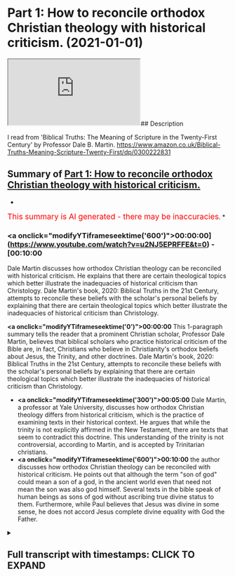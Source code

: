 # Part 1: How to reconcile orthodox Christian theology with historical criticism. (2021-01-01)

<iframe loading='lazy' src='https://www.youtube.com/embed/u2NJ5EPRFFE'></iframe>## Description

I read from 'Biblical Truths: The Meaning of Scripture in the Twenty-First Century' by Professor Dale B. Martin. https://www.amazon.co.uk/Biblical-Truths-Meaning-Scripture-Twenty-First/dp/0300222831

## Summary of [Part 1: How to reconcile orthodox Christian theology with historical criticism.](https://www.youtube.com/watch?v=u2NJ5EPRFFE)


*

<span style="color:red; font-size:125%">This summary is AI generated - there may be inaccuracies</span>. [](/)*

### <a onclick=\"modifyYTiframeseektime('600')\">00:00:00](https://www.youtube.com/watch?v=u2NJ5EPRFFE&t=0) - [00:10:00</a>

 Dale Martin discusses how orthodox Christian theology can be reconciled with historical criticism. He explains that there are certain theological topics which better illustrate the inadequacies of historical criticism than Christology. Dale Martin's book, 2020: Biblical Truths in the 21st Century, attempts to reconcile these beliefs with the scholar's personal beliefs by explaining that there are certain theological topics which better illustrate the inadequacies of historical criticism than Christology.

**<a onclick=\"modifyYTiframeseektime('0')\">00:00:00</a>** This 1-paragraph summary tells the reader that a prominent Christian scholar, Professor Dale Martin, believes that biblical scholars who practice historical criticism of the Bible are, in fact, Christians who believe in Christianity's orthodox beliefs about Jesus, the Trinity, and other doctrines. Dale Martin's book, 2020: Biblical Truths in the 21st Century, attempts to reconcile these beliefs with the scholar's personal beliefs by explaining that there are certain theological topics which better illustrate the inadequacies of historical criticism than Christology.
* **<a onclick=\"modifyYTiframeseektime('300')\">00:05:00</a>** Dale Martin, a professor at Yale University, discusses how orthodox Christian theology differs from historical criticism, which is the practice of examining texts in their historical context. He argues that while the trinity is not explicitly affirmed in the New Testament, there are texts that seem to contradict this doctrine. This understanding of the trinity is not controversial, according to Martin, and is accepted by Trinitarian christians.
* **<a onclick=\"modifyYTiframeseektime('600')\">00:10:00</a>**  the author discusses how orthodox Christian theology can be reconciled with historical criticism. He points out that although the term "son of god" could mean a son of a god, in the ancient world even that need not mean the son was also god himself. Several texts in the bible speak of human beings as sons of god without ascribing true divine status to them. Furthermore, while Paul believes that Jesus was divine in some sense, he does not accord Jesus complete divine equality with God the Father.

<details><summary><h2>Full transcript with timestamps: CLICK TO EXPAND</h2></summary>

<a onclick="modifyYTiframeseektime('1)')">0:00:01 hello and in this episode i want to<\/a>
<a onclick="modifyYTiframeseektime('3)')">0:00:03 tackle head on one of the for me the<\/a>
<a onclick="modifyYTiframeseektime('5)')">0:00:05 central mysteries<\/a>
<a onclick="modifyYTiframeseektime('7)')">0:00:07 of the christian faith of christian<\/a>
<a onclick="modifyYTiframeseektime('9)')">0:00:09 theology<\/a>
<a onclick="modifyYTiframeseektime('10)')">0:00:10 and it's this how is it that um<\/a>
<a onclick="modifyYTiframeseektime('13)')">0:00:13 the most distinguished uh scholars of<\/a>
<a onclick="modifyYTiframeseektime('15)')">0:00:15 the new testament are virtually all<\/a>
<a onclick="modifyYTiframeseektime('16)')">0:00:16 christian there are one or two<\/a>
<a onclick="modifyYTiframeseektime('18)')">0:00:18 exceptions<\/a>
<a onclick="modifyYTiframeseektime('18)')">0:00:18 famously like bart ehrman and a couple<\/a>
<a onclick="modifyYTiframeseektime('20)')">0:00:20 of others but overwhelmingly<\/a>
<a onclick="modifyYTiframeseektime('23)')">0:00:23 uh the practitioners of historical<\/a>
<a onclick="modifyYTiframeseektime('25)')">0:00:25 criticism of the bible<\/a>
<a onclick="modifyYTiframeseektime('26)')">0:00:26 the scholars the academics of the new<\/a>
<a onclick="modifyYTiframeseektime('28)')">0:00:28 testament are christians<\/a>
<a onclick="modifyYTiframeseektime('30)')">0:00:30 so they believe in christianity<\/a>
<a onclick="modifyYTiframeseektime('34)')">0:00:34 given that's the case how is it and i'm<\/a>
<a onclick="modifyYTiframeseektime('36)')">0:00:36 thinking of random examples almost like<\/a>
<a onclick="modifyYTiframeseektime('38)')">0:00:38 you know jimmy dunn who i've often<\/a>
<a onclick="modifyYTiframeseektime('40)')">0:00:40 quoted for example who is a christian<\/a>
<a onclick="modifyYTiframeseektime('42)')">0:00:42 an ordained minister he has said that he<\/a>
<a onclick="modifyYTiframeseektime('44)')">0:00:44 believes in the trinity the father the<\/a>
<a onclick="modifyYTiframeseektime('46)')">0:00:46 son and the holy spirit<\/a>
<a onclick="modifyYTiframeseektime('47)')">0:00:47 and yet his own work uh christology in<\/a>
<a onclick="modifyYTiframeseektime('50)')">0:00:50 the making<\/a>
<a onclick="modifyYTiframeseektime('51)')">0:00:51 unity and diversity in other works<\/a>
<a onclick="modifyYTiframeseektime('53)')">0:00:53 clearly show that historically the<\/a>
<a onclick="modifyYTiframeseektime('55)')">0:00:55 belief<\/a>
<a onclick="modifyYTiframeseektime('56)')">0:00:56 that jesus as god was a later<\/a>
<a onclick="modifyYTiframeseektime('58)')">0:00:58 development<\/a>
<a onclick="modifyYTiframeseektime('59)')">0:00:59 that jesus himself there's no evidence<\/a>
<a onclick="modifyYTiframeseektime('61)')">0:01:01 that jesus himself believed himself to<\/a>
<a onclick="modifyYTiframeseektime('63)')">0:01:03 be god in any sense<\/a>
<a onclick="modifyYTiframeseektime('65)')">0:01:05 so how how do these christians uh<\/a>
<a onclick="modifyYTiframeseektime('68)')">0:01:08 reconcile this their<\/a>
<a onclick="modifyYTiframeseektime('69)')">0:01:09 their profession as biblical scholars<\/a>
<a onclick="modifyYTiframeseektime('72)')">0:01:12 leading evidence in one direction<\/a>
<a onclick="modifyYTiframeseektime('74)')">0:01:14 away from orthodox belief orthodox<\/a>
<a onclick="modifyYTiframeseektime('76)')">0:01:16 beliefs in jesus deity<\/a>
<a onclick="modifyYTiframeseektime('78)')">0:01:18 in the trinity and so on and yet in<\/a>
<a onclick="modifyYTiframeseektime('81)')">0:01:21 their own lives they believe<\/a>
<a onclick="modifyYTiframeseektime('82)')">0:01:22 precisely in those things that their<\/a>
<a onclick="modifyYTiframeseektime('84)')">0:01:24 professional work<\/a>
<a onclick="modifyYTiframeseektime('85)')">0:01:25 splits them away from so i don't<\/a>
<a onclick="modifyYTiframeseektime('87)')">0:01:27 understand how<\/a>
<a onclick="modifyYTiframeseektime('88)')">0:01:28 they reconcile this how do they live<\/a>
<a onclick="modifyYTiframeseektime('90)')">0:01:30 with this tension<\/a>
<a onclick="modifyYTiframeseektime('92)')">0:01:32 um so this is one of the central<\/a>
<a onclick="modifyYTiframeseektime('93)')">0:01:33 mysteries of the christian faith uh for<\/a>
<a onclick="modifyYTiframeseektime('95)')">0:01:35 me that i want to uh explore<\/a>
<a onclick="modifyYTiframeseektime('97)')">0:01:37 and um as luck would have it um a book<\/a>
<a onclick="modifyYTiframeseektime('100)')">0:01:40 was written<\/a>
<a onclick="modifyYTiframeseektime('101)')">0:01:41 um it came out earlier this year or<\/a>
<a onclick="modifyYTiframeseektime('103)')">0:01:43 should i say last year now<\/a>
<a onclick="modifyYTiframeseektime('104)')">0:01:44 2020 by a chap called<\/a>
<a onclick="modifyYTiframeseektime('107)')">0:01:47 dale martin now dale martin there's the<\/a>
<a onclick="modifyYTiframeseektime('110)')">0:01:50 book dale b martin biblical truths<\/a>
<a onclick="modifyYTiframeseektime('112)')">0:01:52 the meaning of scripture in the 21st<\/a>
<a onclick="modifyYTiframeseektime('116)')">0:01:56 century dale martin is a professor<\/a>
<a onclick="modifyYTiframeseektime('120)')">0:02:00 of the new testament at yale university<\/a>
<a onclick="modifyYTiframeseektime('124)')">0:02:04 and here is a photograph of him<\/a>
<a onclick="modifyYTiframeseektime('127)')">0:02:07 there um and uh is one of the leading<\/a>
<a onclick="modifyYTiframeseektime('131)')">0:02:11 biblical scholars<\/a>
<a onclick="modifyYTiframeseektime('132)')">0:02:12 of our time now he believes in the<\/a>
<a onclick="modifyYTiframeseektime('134)')">0:02:14 trinity<\/a>
<a onclick="modifyYTiframeseektime('135)')">0:02:15 he's a regular church girl he's an<\/a>
<a onclick="modifyYTiframeseektime('137)')">0:02:17 episcopalian um he believes<\/a>
<a onclick="modifyYTiframeseektime('139)')">0:02:19 um that god is three persons as i say<\/a>
<a onclick="modifyYTiframeseektime('142)')">0:02:22 and<\/a>
<a onclick="modifyYTiframeseektime('142)')">0:02:22 also he is a real biblical scholar he<\/a>
<a onclick="modifyYTiframeseektime('145)')">0:02:25 his views are very similar<\/a>
<a onclick="modifyYTiframeseektime('147)')">0:02:27 uh to his friends bar ehrman<\/a>
<a onclick="modifyYTiframeseektime('150)')">0:02:30 um in terms of authorship of texts the<\/a>
<a onclick="modifyYTiframeseektime('153)')">0:02:33 origins of christology<\/a>
<a onclick="modifyYTiframeseektime('155)')">0:02:35 uh exegesis of the new testament his<\/a>
<a onclick="modifyYTiframeseektime('158)')">0:02:38 views are completely mainstream<\/a>
<a onclick="modifyYTiframeseektime('160)')">0:02:40 so how does he reconcile this<\/a>
<a onclick="modifyYTiframeseektime('162)')">0:02:42 contradiction and this book<\/a>
<a onclick="modifyYTiframeseektime('164)')">0:02:44 is an attempt to answer this and i<\/a>
<a onclick="modifyYTiframeseektime('166)')">0:02:46 thought wow a real<\/a>
<a onclick="modifyYTiframeseektime('168)')">0:02:48 top-notch christian scholar<\/a>
<a onclick="modifyYTiframeseektime('172)')">0:02:52 professor at yale university no less<\/a>
<a onclick="modifyYTiframeseektime('175)')">0:02:55 not a maverick totally mainstream and he<\/a>
<a onclick="modifyYTiframeseektime('178)')">0:02:58 will give the intellectual answer the<\/a>
<a onclick="modifyYTiframeseektime('180)')">0:03:00 solution to this problem so i bought<\/a>
<a onclick="modifyYTiframeseektime('182)')">0:03:02 this book<\/a>
<a onclick="modifyYTiframeseektime('183)')">0:03:03 with great anticipation and on the back<\/a>
<a onclick="modifyYTiframeseektime('186)')">0:03:06 cover<\/a>
<a onclick="modifyYTiframeseektime('187)')">0:03:07 there is recommended by um<\/a>
<a onclick="modifyYTiframeseektime('190)')">0:03:10 professors at university of oxford<\/a>
<a onclick="modifyYTiframeseektime('192)')">0:03:12 durham university loyola universe two<\/a>
<a onclick="modifyYTiframeseektime('194)')">0:03:14 professors at oxford<\/a>
<a onclick="modifyYTiframeseektime('195)')">0:03:15 in christian theology you think it's<\/a>
<a onclick="modifyYTiframeseektime('197)')">0:03:17 great um<\/a>
<a onclick="modifyYTiframeseektime('199)')">0:03:19 so clearly i had stumbled across a<\/a>
<a onclick="modifyYTiframeseektime('202)')">0:03:22 really<\/a>
<a onclick="modifyYTiframeseektime('202)')">0:03:22 um you know compelling answer according<\/a>
<a onclick="modifyYTiframeseektime('205)')">0:03:25 to the reviews<\/a>
<a onclick="modifyYTiframeseektime('207)')">0:03:27 so i want to share with you um the<\/a>
<a onclick="modifyYTiframeseektime('209)')">0:03:29 answer um<\/a>
<a onclick="modifyYTiframeseektime('211)')">0:03:31 so this is how we can reconcile how<\/a>
<a onclick="modifyYTiframeseektime('213)')">0:03:33 scholars can reconcile<\/a>
<a onclick="modifyYTiframeseektime('214)')">0:03:34 traditional christian beliefs with being<\/a>
<a onclick="modifyYTiframeseektime('217)')">0:03:37 fully<\/a>
<a onclick="modifyYTiframeseektime('218)')">0:03:38 uh practitioners of historical criticism<\/a>
<a onclick="modifyYTiframeseektime('220)')">0:03:40 that is the academic study<\/a>
<a onclick="modifyYTiframeseektime('222)')">0:03:42 of the bible in its historical context<\/a>
<a onclick="modifyYTiframeseektime('224)')">0:03:44 in the light of all that we know now<\/a>
<a onclick="modifyYTiframeseektime('226)')">0:03:46 of first century judaism and what does<\/a>
<a onclick="modifyYTiframeseektime('228)')">0:03:48 that tell us<\/a>
<a onclick="modifyYTiframeseektime('229)')">0:03:49 so i want to read a section part 4<\/a>
<a onclick="modifyYTiframeseektime('232)')">0:03:52 which is entitled christ and i will as<\/a>
<a onclick="modifyYTiframeseektime('236)')">0:03:56 usual intersperse<\/a>
<a onclick="modifyYTiframeseektime('238)')">0:03:58 what i read uh with some choice comments<\/a>
<a onclick="modifyYTiframeseektime('241)')">0:04:01 and i think<\/a>
<a onclick="modifyYTiframeseektime('242)')">0:04:02 uh what dale martin professor delmar has<\/a>
<a onclick="modifyYTiframeseektime('244)')">0:04:04 to say is<\/a>
<a onclick="modifyYTiframeseektime('245)')">0:04:05 extremely revealing and insightful and<\/a>
<a onclick="modifyYTiframeseektime('248)')">0:04:08 helps us to understand<\/a>
<a onclick="modifyYTiframeseektime('250)')">0:04:10 well where we do stand uh in the light<\/a>
<a onclick="modifyYTiframeseektime('252)')">0:04:12 of biblical criticism and faith<\/a>
<a onclick="modifyYTiframeseektime('254)')">0:04:14 what can we do now he says there are a<\/a>
<a onclick="modifyYTiframeseektime('256)')">0:04:16 few topics in christian theology<\/a>
<a onclick="modifyYTiframeseektime('258)')">0:04:18 that better illustrate the inadequacies<\/a>
<a onclick="modifyYTiframeseektime('260)')">0:04:20 of historical criticism<\/a>
<a onclick="modifyYTiframeseektime('263)')">0:04:23 than christology christology is the<\/a>
<a onclick="modifyYTiframeseektime('265)')">0:04:25 academic study of the nature<\/a>
<a onclick="modifyYTiframeseektime('266)')">0:04:26 of who jesus is or was christian<\/a>
<a onclick="modifyYTiframeseektime('269)')">0:04:29 scholars<\/a>
<a onclick="modifyYTiframeseektime('270)')">0:04:30 have long attempted to interpret the new<\/a>
<a onclick="modifyYTiframeseektime('272)')">0:04:32 testament<\/a>
<a onclick="modifyYTiframeseektime('274)')">0:04:34 even through the ascetic method methods<\/a>
<a onclick="modifyYTiframeseektime('278)')">0:04:38 of modern historical criticism<\/a>
<a onclick="modifyYTiframeseektime('280)')">0:04:40 to render a fully orthodox account of<\/a>
<a onclick="modifyYTiframeseektime('283)')">0:04:43 christ<\/a>
<a onclick="modifyYTiframeseektime('284)')">0:04:44 but those attempts are at best strained<\/a>
<a onclick="modifyYTiframeseektime('287)')">0:04:47 so those scholars have tried to<\/a>
<a onclick="modifyYTiframeseektime('289)')">0:04:49 interpret the new testament to<\/a>
<a onclick="modifyYTiframeseektime('291)')">0:04:51 produce trinitarianism the idea of the<\/a>
<a onclick="modifyYTiframeseektime('294)')">0:04:54 incarnation to produce<\/a>
<a onclick="modifyYTiframeseektime('296)')">0:04:56 a fully orthodox in terms of later<\/a>
<a onclick="modifyYTiframeseektime('299)')">0:04:59 christian beliefs<\/a>
<a onclick="modifyYTiframeseektime('301)')">0:05:01 these attempts are at best strain so at<\/a>
<a onclick="modifyYTiframeseektime('304)')">0:05:04 worst<\/a>
<a onclick="modifyYTiframeseektime('305)')">0:05:05 goodness knows what the truth is that if<\/a>
<a onclick="modifyYTiframeseektime('307)')">0:05:07 read by the normal<\/a>
<a onclick="modifyYTiframeseektime('308)')">0:05:08 rules of modern historical criticism the<\/a>
<a onclick="modifyYTiframeseektime('312)')">0:05:12 documents of the new testament<\/a>
<a onclick="modifyYTiframeseektime('313)')">0:05:13 do not contain fully orthodox doctrines<\/a>
<a onclick="modifyYTiframeseektime('317)')">0:05:17 of the nature of christ<\/a>
<a onclick="modifyYTiframeseektime('319)')">0:05:19 only by moving beyond historical<\/a>
<a onclick="modifyYTiframeseektime('321)')">0:05:21 criticism<\/a>
<a onclick="modifyYTiframeseektime('322)')">0:05:22 can we arrive at orthodox christology<\/a>
<a onclick="modifyYTiframeseektime('325)')">0:05:25 okay<\/a>
<a onclick="modifyYTiframeseektime('325)')">0:05:25 and then he quotes um carl bart in his<\/a>
<a onclick="modifyYTiframeseektime('329)')">0:05:29 famous<\/a>
<a onclick="modifyYTiframeseektime('329)')">0:05:29 church dogmatics carbart was a famous<\/a>
<a onclick="modifyYTiframeseektime('331)')">0:05:31 swiss theologian in the mid-20th century<\/a>
<a onclick="modifyYTiframeseektime('334)')">0:05:34 um incredibly prominent famous<\/a>
<a onclick="modifyYTiframeseektime('336)')">0:05:36 theologian<\/a>
<a onclick="modifyYTiframeseektime('337)')">0:05:37 protestant and he said quote<\/a>
<a onclick="modifyYTiframeseektime('341)')">0:05:41 the dogma as such i the eternal deity of<\/a>
<a onclick="modifyYTiframeseektime('344)')">0:05:44 christ<\/a>
<a onclick="modifyYTiframeseektime('345)')">0:05:45 is not to be found in the biblical texts<\/a>
<a onclick="modifyYTiframeseektime('349)')">0:05:49 wow the dogma is an interpretation<\/a>
<a onclick="modifyYTiframeseektime('353)')">0:05:53 but but we can conceive sorry but we can<\/a>
<a onclick="modifyYTiframeseektime('356)')">0:05:56 convince ourselves<\/a>
<a onclick="modifyYTiframeseektime('357)')">0:05:57 that it is a good and relevant<\/a>
<a onclick="modifyYTiframeseektime('359)')">0:05:59 interpretation<\/a>
<a onclick="modifyYTiframeseektime('360)')">0:06:00 of these texts we thus accept it<\/a>
<a onclick="modifyYTiframeseektime('365)')">0:06:05 so that's page 10 415 of the church<\/a>
<a onclick="modifyYTiframeseektime('368)')">0:06:08 dogmatic so it's not in the bible<\/a>
<a onclick="modifyYTiframeseektime('370)')">0:06:10 but we can convince ourselves that it is<\/a>
<a onclick="modifyYTiframeseektime('372)')">0:06:12 a good and relevant interpretation<\/a>
<a onclick="modifyYTiframeseektime('374)')">0:06:14 okay by orthodox sorry um<\/a>
<a onclick="modifyYTiframeseektime('378)')">0:06:18 dale martin continues by orthodox i mean<\/a>
<a onclick="modifyYTiframeseektime('381)')">0:06:21 doctrines about jesus that affirm<\/a>
<a onclick="modifyYTiframeseektime('384)')">0:06:24 at least the declarations of nicaea<\/a>
<a onclick="modifyYTiframeseektime('387)')">0:06:27 and cowsiden and i've done two videos on<\/a>
<a onclick="modifyYTiframeseektime('390)')">0:06:30 nicaea and cows and if you want to find<\/a>
<a onclick="modifyYTiframeseektime('391)')">0:06:31 out what they're about<\/a>
<a onclick="modifyYTiframeseektime('392)')">0:06:32 the first of these is that the tr is<\/a>
<a onclick="modifyYTiframeseektime('394)')">0:06:34 that of the trinity<\/a>
<a onclick="modifyYTiframeseektime('395)')">0:06:35 the teaching that god is one being in<\/a>
<a onclick="modifyYTiframeseektime('398)')">0:06:38 three persons the father the son and the<\/a>
<a onclick="modifyYTiframeseektime('400)')">0:06:40 holy spirit<\/a>
<a onclick="modifyYTiframeseektime('402)')">0:06:42 uh uh catherine tanner formulates a good<\/a>
<a onclick="modifyYTiframeseektime('406)')">0:06:46 summation of the traditional<\/a>
<a onclick="modifyYTiframeseektime('407)')">0:06:47 understanding which she rightly<\/a>
<a onclick="modifyYTiframeseektime('409)')">0:06:49 considers<\/a>
<a onclick="modifyYTiframeseektime('410)')">0:06:50 non-controversial quote i assume for<\/a>
<a onclick="modifyYTiframeseektime('413)')">0:06:53 example<\/a>
<a onclick="modifyYTiframeseektime('413)')">0:06:53 that the persons of the trinity are<\/a>
<a onclick="modifyYTiframeseektime('415)')">0:06:55 distinct from one another<\/a>
<a onclick="modifyYTiframeseektime('417)')">0:06:57 not just in their actions with reference<\/a>
<a onclick="modifyYTiframeseektime('420)')">0:07:00 to the world<\/a>
<a onclick="modifyYTiframeseektime('421)')">0:07:01 but in and of themselves that they are<\/a>
<a onclick="modifyYTiframeseektime('424)')">0:07:04 perfectly equal to one another in<\/a>
<a onclick="modifyYTiframeseektime('425)')">0:07:05 divinity<\/a>
<a onclick="modifyYTiframeseektime('427)')">0:07:07 and that for all their differences they<\/a>
<a onclick="modifyYTiframeseektime('429)')">0:07:09 are perfectly<\/a>
<a onclick="modifyYTiframeseektime('430)')">0:07:10 one utterly inseparable for instance<\/a>
<a onclick="modifyYTiframeseektime('434)')">0:07:14 in both their being and action<\/a>
<a onclick="modifyYTiframeseektime('437)')">0:07:17 end quote they can the combination of<\/a>
<a onclick="modifyYTiframeseektime('441)')">0:07:21 the confession of one<\/a>
<a onclick="modifyYTiframeseektime('443)')">0:07:23 the equality the the equal divinity<\/a>
<a onclick="modifyYTiframeseektime('446)')">0:07:26 to three distinct persons who are yet<\/a>
<a onclick="modifyYTiframeseektime('449)')">0:07:29 three<\/a>
<a onclick="modifyYTiframeseektime('450)')">0:07:30 united as one god constitutes<\/a>
<a onclick="modifyYTiframeseektime('453)')">0:07:33 orthodox trinitarian doctrine as<\/a>
<a onclick="modifyYTiframeseektime('455)')">0:07:35 normally understood<\/a>
<a onclick="modifyYTiframeseektime('457)')">0:07:37 and then dale martin professor at yale<\/a>
<a onclick="modifyYTiframeseektime('459)')">0:07:39 continues<\/a>
<a onclick="modifyYTiframeseektime('460)')">0:07:40 nowhere in the new testament judged by<\/a>
<a onclick="modifyYTiframeseektime('463)')">0:07:43 the criteria of historical criticism<\/a>
<a onclick="modifyYTiframeseektime('466)')">0:07:46 do we find this combination<\/a>
<a onclick="modifyYTiframeseektime('469)')">0:07:49 we do find many references to god and<\/a>
<a onclick="modifyYTiframeseektime('472)')">0:07:52 jesus<\/a>
<a onclick="modifyYTiframeseektime('472)')">0:07:52 and christ but the precise relationship<\/a>
<a onclick="modifyYTiframeseektime('475)')">0:07:55 among these terms or<\/a>
<a onclick="modifyYTiframeseektime('476)')">0:07:56 persons is often unclear<\/a>
<a onclick="modifyYTiframeseektime('479)')">0:07:59 scholars who confidently read the new<\/a>
<a onclick="modifyYTiframeseektime('481)')">0:08:01 testament writings as teaching<\/a>
<a onclick="modifyYTiframeseektime('483)')">0:08:03 any kind of doctrine of the trinity as<\/a>
<a onclick="modifyYTiframeseektime('486)')">0:08:06 it came to be known in later christian<\/a>
<a onclick="modifyYTiframeseektime('487)')">0:08:07 orthodoxy<\/a>
<a onclick="modifyYTiframeseektime('489)')">0:08:09 may have good theological reasons for<\/a>
<a onclick="modifyYTiframeseektime('491)')">0:08:11 doing so<\/a>
<a onclick="modifyYTiframeseektime('492)')">0:08:12 but they are not in that activity<\/a>
<a onclick="modifyYTiframeseektime('494)')">0:08:14 practicing good<\/a>
<a onclick="modifyYTiframeseektime('495)')">0:08:15 historical criticism<\/a>
<a onclick="modifyYTiframeseektime('498)')">0:08:18 so the doctrine of the trinity is not<\/a>
<a onclick="modifyYTiframeseektime('500)')">0:08:20 taught this is something that unitarians<\/a>
<a onclick="modifyYTiframeseektime('502)')">0:08:22 and muslims have said<\/a>
<a onclick="modifyYTiframeseektime('503)')">0:08:23 forever and they would appear to have<\/a>
<a onclick="modifyYTiframeseektime('506)')">0:08:26 the backing of one of the world's top<\/a>
<a onclick="modifyYTiframeseektime('508)')">0:08:28 trinitarian christian new testament<\/a>
<a onclick="modifyYTiframeseektime('512)')">0:08:32 scholars from yale university<\/a>
<a onclick="modifyYTiframeseektime('514)')">0:08:34 he continues it is not just that the<\/a>
<a onclick="modifyYTiframeseektime('517)')">0:08:37 trinity is<\/a>
<a onclick="modifyYTiframeseektime('518)')">0:08:38 nowhere explicitly affirmed in the new<\/a>
<a onclick="modifyYTiframeseektime('520)')">0:08:40 testament<\/a>
<a onclick="modifyYTiframeseektime('521)')">0:08:41 there are texts he says<\/a>
<a onclick="modifyYTiframeseektime('524)')">0:08:44 that seem to contradict the doctrine<\/a>
<a onclick="modifyYTiframeseektime('527)')">0:08:47 again<\/a>
<a onclick="modifyYTiframeseektime('527)')">0:08:47 read through the lens of historical<\/a>
<a onclick="modifyYTiframeseektime('529)')">0:08:49 criticism historicalism is just normal<\/a>
<a onclick="modifyYTiframeseektime('532)')">0:08:52 what the west practices by history so<\/a>
<a onclick="modifyYTiframeseektime('534)')">0:08:54 you read a text<\/a>
<a onclick="modifyYTiframeseektime('535)')">0:08:55 in its historical context try to<\/a>
<a onclick="modifyYTiframeseektime('537)')">0:08:57 understand what the meaning of the words<\/a>
<a onclick="modifyYTiframeseektime('538)')">0:08:58 originally meant<\/a>
<a onclick="modifyYTiframeseektime('539)')">0:08:59 and you don't import anachronistically<\/a>
<a onclick="modifyYTiframeseektime('542)')">0:09:02 later ideas and concepts<\/a>
<a onclick="modifyYTiframeseektime('544)')">0:09:04 into the text you're trying to interpret<\/a>
<a onclick="modifyYTiframeseektime('546)')">0:09:06 so you're trying to be objective and<\/a>
<a onclick="modifyYTiframeseektime('547)')">0:09:07 understand<\/a>
<a onclick="modifyYTiframeseektime('548)')">0:09:08 the text on its own terms in its own<\/a>
<a onclick="modifyYTiframeseektime('550)')">0:09:10 historical context<\/a>
<a onclick="modifyYTiframeseektime('551)')">0:09:11 it's not a it's not a mysterious<\/a>
<a onclick="modifyYTiframeseektime('553)')">0:09:13 procedure<\/a>
<a onclick="modifyYTiframeseektime('555)')">0:09:15 and it has its problems uh because it<\/a>
<a onclick="modifyYTiframeseektime('557)')">0:09:17 tends to be anti-supernaturalist so it<\/a>
<a onclick="modifyYTiframeseektime('559)')">0:09:19 rejects the action of god in the world<\/a>
<a onclick="modifyYTiframeseektime('561)')">0:09:21 but for our purposes in terms of<\/a>
<a onclick="modifyYTiframeseektime('563)')">0:09:23 interpreting the new testament<\/a>
<a onclick="modifyYTiframeseektime('565)')">0:09:25 it's perfectly valid and there's nothing<\/a>
<a onclick="modifyYTiframeseektime('566)')">0:09:26 particularly<\/a>
<a onclick="modifyYTiframeseektime('568)')">0:09:28 controversial about it i would argue so<\/a>
<a onclick="modifyYTiframeseektime('571)')">0:09:31 he continues<\/a>
<a onclick="modifyYTiframeseektime('573)')">0:09:33 just to repeat it's not just that the<\/a>
<a onclick="modifyYTiframeseektime('575)')">0:09:35 trinity is nowhere<\/a>
<a onclick="modifyYTiframeseektime('576)')">0:09:36 explicitly affirmed there are texts that<\/a>
<a onclick="modifyYTiframeseektime('579)')">0:09:39 seem to contradict<\/a>
<a onclick="modifyYTiframeseektime('580)')">0:09:40 that doctrine the gospel of mark for<\/a>
<a onclick="modifyYTiframeseektime('582)')">0:09:42 example<\/a>
<a onclick="modifyYTiframeseektime('583)')">0:09:43 certainly thinks of jesus as the messiah<\/a>
<a onclick="modifyYTiframeseektime('586)')">0:09:46 and as the son of man<\/a>
<a onclick="modifyYTiframeseektime('588)')">0:09:48 but it is unclear whether the author of<\/a>
<a onclick="modifyYTiframeseektime('590)')">0:09:50 the second gospel considered jesus to be<\/a>
<a onclick="modifyYTiframeseektime('592)')">0:09:52 god<\/a>
<a onclick="modifyYTiframeseektime('593)')">0:09:53 the gospel uses the term son of god for<\/a>
<a onclick="modifyYTiframeseektime('596)')">0:09:56 jesus<\/a>
<a onclick="modifyYTiframeseektime('598)')">0:09:58 uh the centurion at jesus crucifixion<\/a>
<a onclick="modifyYTiframeseektime('601)')">0:10:01 noting how jesus died<\/a>
<a onclick="modifyYTiframeseektime('603)')">0:10:03 speaks of him as god's son<\/a>
<a onclick="modifyYTiframeseektime('606)')">0:10:06 but it's unclear what that would have<\/a>
<a onclick="modifyYTiframeseektime('608)')">0:10:08 meant to an<\/a>
<a onclick="modifyYTiframeseektime('609)')">0:10:09 ancient audience and this is a key point<\/a>
<a onclick="modifyYTiframeseektime('611)')">0:10:11 about historicalism we don't<\/a>
<a onclick="modifyYTiframeseektime('613)')">0:10:13 come across these terms god's son i<\/a>
<a onclick="modifyYTiframeseektime('614)')">0:10:14 think aha the trinity no no we go back<\/a>
<a onclick="modifyYTiframeseektime('617)')">0:10:17 before the<\/a>
<a onclick="modifyYTiframeseektime('618)')">0:10:18 creeds and the councils and we ask what<\/a>
<a onclick="modifyYTiframeseektime('620)')">0:10:20 that expression meant<\/a>
<a onclick="modifyYTiframeseektime('621)')">0:10:21 in the first century we don't assume<\/a>
<a onclick="modifyYTiframeseektime('624)')">0:10:24 anything we have to examine<\/a>
<a onclick="modifyYTiframeseektime('625)')">0:10:25 critically the evidence the translation<\/a>
<a onclick="modifyYTiframeseektime('629)')">0:10:29 he says<\/a>
<a onclick="modifyYTiframeseektime('629)')">0:10:29 could be surely this was a son of<\/a>
<a onclick="modifyYTiframeseektime('633)')">0:10:33 a god so that's the first caveat it<\/a>
<a onclick="modifyYTiframeseektime('635)')">0:10:35 could mean<\/a>
<a onclick="modifyYTiframeseektime('636)')">0:10:36 a son of a god but in the ancient world<\/a>
<a onclick="modifyYTiframeseektime('639)')">0:10:39 even that<\/a>
<a onclick="modifyYTiframeseektime('639)')">0:10:39 need not mean the son was also god<\/a>
<a onclick="modifyYTiframeseektime('642)')">0:10:42 himself<\/a>
<a onclick="modifyYTiframeseektime('644)')">0:10:44 it certainly would not would not<\/a>
<a onclick="modifyYTiframeseektime('645)')">0:10:45 necessarily mean that the sun was a<\/a>
<a onclick="modifyYTiframeseektime('647)')">0:10:47 divine being<\/a>
<a onclick="modifyYTiframeseektime('648)')">0:10:48 in the full sense the highest god was<\/a>
<a onclick="modifyYTiframeseektime('652)')">0:10:52 in spite of modern apologists who make<\/a>
<a onclick="modifyYTiframeseektime('655)')">0:10:55 arguments such as<\/a>
<a onclick="modifyYTiframeseektime('656)')">0:10:56 just as the son of an elephant is an<\/a>
<a onclick="modifyYTiframeseektime('658)')">0:10:58 elephant so the son of god must also be<\/a>
<a onclick="modifyYTiframeseektime('661)')">0:11:01 god ancient persons would not have seen<\/a>
<a onclick="modifyYTiframeseektime('665)')">0:11:05 things that way<\/a>
<a onclick="modifyYTiframeseektime('668)')">0:11:08 this is made clear even within the bible<\/a>
<a onclick="modifyYTiframeseektime('670)')">0:11:10 itself<\/a>
<a onclick="modifyYTiframeseektime('671)')">0:11:11 several texts speak of human beings as<\/a>
<a onclick="modifyYTiframeseektime('674)')">0:11:14 sons of god<\/a>
<a onclick="modifyYTiframeseektime('675)')">0:11:15 without ascribing true divine status to<\/a>
<a onclick="modifyYTiframeseektime('678)')">0:11:18 them or at least without ascribing<\/a>
<a onclick="modifyYTiframeseektime('680)')">0:11:20 the kind of divine status christians<\/a>
<a onclick="modifyYTiframeseektime('683)')">0:11:23 later attributes to jesus<\/a>
<a onclick="modifyYTiframeseektime('685)')">0:11:25 and of course then he references matthew<\/a>
<a onclick="modifyYTiframeseektime('687)')">0:11:27 chapter 5<\/a>
<a onclick="modifyYTiframeseektime('688)')">0:11:28 verse 9 and 45 where jesus says blessed<\/a>
<a onclick="modifyYTiframeseektime('693)')">0:11:33 are the peacemakers<\/a>
<a onclick="modifyYTiframeseektime('694)')">0:11:34 for they should be called sons of god.<\/a>
<a onclick="modifyYTiframeseektime('696)')">0:11:36 also david is called son of god in psalm<\/a>
<a onclick="modifyYTiframeseektime('698)')">0:11:38 2<\/a>
<a onclick="modifyYTiframeseektime('698)')">0:11:38 etcetera etcetera there are multiple<\/a>
<a onclick="modifyYTiframeseektime('700)')">0:11:40 references throughout the bible so other<\/a>
<a onclick="modifyYTiframeseektime('702)')">0:11:42 people be called sons of god<\/a>
<a onclick="modifyYTiframeseektime('703)')">0:11:43 without them being fully god moreover he<\/a>
<a onclick="modifyYTiframeseektime('706)')">0:11:46 says<\/a>
<a onclick="modifyYTiframeseektime('707)')">0:11:47 in mark 10 18<\/a>
<a onclick="modifyYTiframeseektime('711)')">0:11:51 jesus seems to be denying divine status<\/a>
<a onclick="modifyYTiframeseektime('714)')">0:11:54 for himself<\/a>
<a onclick="modifyYTiframeseektime('716)')">0:11:56 that's the passage where a man comes to<\/a>
<a onclick="modifyYTiframeseektime('717)')">0:11:57 jesus and says good teacher what must i<\/a>
<a onclick="modifyYTiframeseektime('719)')">0:11:59 do to inherit eternal life jesus says<\/a>
<a onclick="modifyYTiframeseektime('722)')">0:12:02 why do you call me good there's no one<\/a>
<a onclick="modifyYTiframeseektime('724)')">0:12:04 good but god<\/a>
<a onclick="modifyYTiframeseektime('725)')">0:12:05 alone he continues it is quite possible<\/a>
<a onclick="modifyYTiframeseektime('729)')">0:12:09 to read the gospel of mark<\/a>
<a onclick="modifyYTiframeseektime('731)')">0:12:11 if done without later christian<\/a>
<a onclick="modifyYTiframeseektime('733)')">0:12:13 assumptions<\/a>
<a onclick="modifyYTiframeseektime('735)')">0:12:15 and take jesus in mark to be a human<\/a>
<a onclick="modifyYTiframeseektime('738)')">0:12:18 but not divine figure the key point if<\/a>
<a onclick="modifyYTiframeseektime('741)')">0:12:21 you<\/a>
<a onclick="modifyYTiframeseektime('741)')">0:12:21 christians know me today will always<\/a>
<a onclick="modifyYTiframeseektime('743)')">0:12:23 read mark through<\/a>
<a onclick="modifyYTiframeseektime('744)')">0:12:24 later the lens of christian tradition<\/a>
<a onclick="modifyYTiframeseektime('748)')">0:12:28 christian councils and creeds but if you<\/a>
<a onclick="modifyYTiframeseektime('750)')">0:12:30 read it without those later<\/a>
<a onclick="modifyYTiframeseektime('753)')">0:12:33 assumptions and read the text as it<\/a>
<a onclick="modifyYTiframeseektime('755)')">0:12:35 stands<\/a>
<a onclick="modifyYTiframeseektime('757)')">0:12:37 it's quite easy to see jesus and mark to<\/a>
<a onclick="modifyYTiframeseektime('759)')">0:12:39 be a human figure<\/a>
<a onclick="modifyYTiframeseektime('760)')">0:12:40 not a divine figure<\/a>
<a onclick="modifyYTiframeseektime('763)')">0:12:43 he continues although paul certainly<\/a>
<a onclick="modifyYTiframeseektime('766)')">0:12:46 believes jesus is divine<\/a>
<a onclick="modifyYTiframeseektime('768)')">0:12:48 in some sense and in the ancient world<\/a>
<a onclick="modifyYTiframeseektime('770)')">0:12:50 by the way<\/a>
<a onclick="modifyYTiframeseektime('771)')">0:12:51 there was a whole spectrum of<\/a>
<a onclick="modifyYTiframeseektime('772)')">0:12:52 understandings of divinity<\/a>
<a onclick="modifyYTiframeseektime('774)')">0:12:54 and deity right from a human who became<\/a>
<a onclick="modifyYTiframeseektime('777)')">0:12:57 uh divine on their death like some<\/a>
<a onclick="modifyYTiframeseektime('780)')">0:13:00 caesars were proclaimed to be divine<\/a>
<a onclick="modifyYTiframeseektime('782)')">0:13:02 people could be half human half divine<\/a>
<a onclick="modifyYTiframeseektime('784)')">0:13:04 like some of the greek demigods hercules<\/a>
<a onclick="modifyYTiframeseektime('786)')">0:13:06 for example um or you could be an angel<\/a>
<a onclick="modifyYTiframeseektime('790)')">0:13:10 and be considered divine<\/a>
<a onclick="modifyYTiframeseektime('791)')">0:13:11 or you could be uh it goes on and on and<\/a>
<a onclick="modifyYTiframeseektime('794)')">0:13:14 on there many gradations and spectrums<\/a>
<a onclick="modifyYTiframeseektime('796)')">0:13:16 of belief about divinity<\/a>
<a onclick="modifyYTiframeseektime('797)')">0:13:17 it wasn't the simple binary black and<\/a>
<a onclick="modifyYTiframeseektime('800)')">0:13:20 white<\/a>
<a onclick="modifyYTiframeseektime('800)')">0:13:20 crater creation distinction<\/a>
<a onclick="modifyYTiframeseektime('804)')">0:13:24 that we see in later theology<\/a>
<a onclick="modifyYTiframeseektime('808)')">0:13:28 so paul believes that jesus was divine<\/a>
<a onclick="modifyYTiframeseektime('811)')">0:13:31 in some sense<\/a>
<a onclick="modifyYTiframeseektime('812)')">0:13:32 he seems not to accord jesus complete<\/a>
<a onclick="modifyYTiframeseektime('815)')">0:13:35 divine equality<\/a>
<a onclick="modifyYTiframeseektime('816)')">0:13:36 with god the father he can speak of<\/a>
<a onclick="modifyYTiframeseektime('819)')">0:13:39 christ<\/a>
<a onclick="modifyYTiframeseektime('820)')">0:13:40 and god as two different persons in a<\/a>
<a onclick="modifyYTiframeseektime('822)')">0:13:42 hierarchical<\/a>
<a onclick="modifyYTiframeseektime('824)')">0:13:44 relationship when in<\/a>
<a onclick="modifyYTiframeseektime('827)')">0:13:47 when paul in 1 corinthians 11 3 offers<\/a>
<a onclick="modifyYTiframeseektime('830)')">0:13:50 something of an equation<\/a>
<a onclick="modifyYTiframeseektime('832)')">0:13:52 christ is the head of man man is the<\/a>
<a onclick="modifyYTiframeseektime('834)')">0:13:54 head of the woman<\/a>
<a onclick="modifyYTiframeseektime('836)')">0:13:56 god is the head of christ we must assume<\/a>
<a onclick="modifyYTiframeseektime('839)')">0:13:59 subordinate relations in each case<\/a>
<a onclick="modifyYTiframeseektime('842)')">0:14:02 now here i'm going to end this video<\/a>
<a onclick="modifyYTiframeseektime('844)')">0:14:04 because i want to it's going to run over<\/a>
<a onclick="modifyYTiframeseektime('846)')">0:14:06 into a second video and<\/a>
<a onclick="modifyYTiframeseektime('847)')">0:14:07 i need to produce two videos it seems so<\/a>
<a onclick="modifyYTiframeseektime('850)')">0:14:10 i just want to end it there<\/a>
<a onclick="modifyYTiframeseektime('852)')">0:14:12 um with this grasping this fundamental<\/a>
<a onclick="modifyYTiframeseektime('856)')">0:14:16 point that historical critical<\/a>
<a onclick="modifyYTiframeseektime('858)')">0:14:18 understandings of the bible produce<\/a>
<a onclick="modifyYTiframeseektime('860)')">0:14:20 non-orthodox christian understandings<\/a>
<a onclick="modifyYTiframeseektime('863)')">0:14:23 of jesus and god and<\/a>
<a onclick="modifyYTiframeseektime('867)')">0:14:27 i've yet to suggest how dale martin<\/a>
<a onclick="modifyYTiframeseektime('870)')">0:14:30 solves this problem we'll come to that<\/a>
<a onclick="modifyYTiframeseektime('871)')">0:14:31 shortly but in a second video<\/a>
<a onclick="modifyYTiframeseektime('873)')">0:14:33 see you then<\/a>
</details>